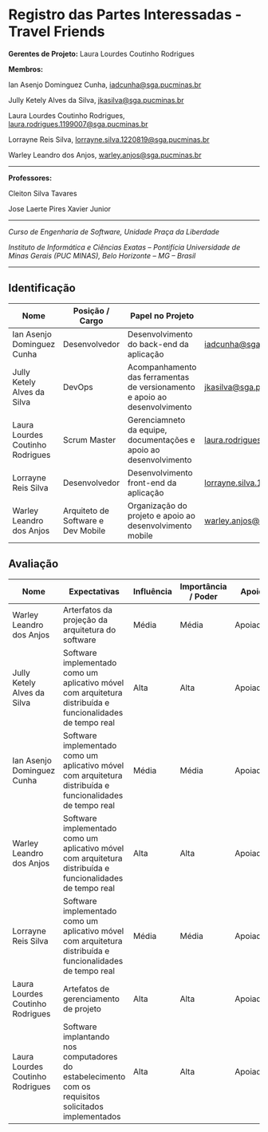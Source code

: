 # Registro das Partes Interessadas - Travel Friends


**Gerentes de Projeto:** Laura Lourdes Coutinho Rodrigues

**Membros:**

Ian Asenjo Dominguez Cunha, iadcunha@sga.pucminas.br

Jully Ketely Alves da Silva, jkasilva@sga.pucminas.br

Laura Lourdes Coutinho Rodrigues, laura.rodrigues.1199007@sga.pucminas.br

Lorrayne Reis Silva, lorrayne.silva.1220819@sga.pucminas.br

Warley Leandro dos Anjos, warley.anjos@sga.pucminas.br



---

**Professores:**

Cleiton Silva Tavares

Jose Laerte Pires Xavier Junior

---

_Curso de Engenharia de Software, Unidade Praça da Liberdade_

_Instituto de Informática e Ciências Exatas – Pontifícia Universidade de Minas Gerais (PUC MINAS), Belo Horizonte – MG – Brasil_

---

## Identificação

| Nome | Posição / Cargo | Papel no Projeto | Email | Telefone
| --- | --- | --- | --- | --- |
| Ian Asenjo Dominguez Cunha | Desenvolvedor| Desenvolvimento do back-end da aplicação | iadcunha@sga.pucminas.br | 995153805 |
| Jully Ketely Alves da Silva | DevOps | Acompanhamento das ferramentas de versionamento e apoio ao desenvolvimento | jkasilva@sga.pucminas.br | 996866196|
| Laura Lourdes Coutinho Rodrigues |Scrum Master| Gerenciamneto da equipe, documentações e apoio ao desenvolvimento|laura.rodrigues.1199007@sga.pucminas.br|995062899 |
| Lorrayne Reis Silva | Desenvolvedor | Desenvolvimento front-end da aplicação | lorrayne.silva.1220819@sga.pucminas.br | 975209457 |
| Warley Leandro dos Anjos | Arquiteto de Software e Dev Mobile | Organização do projeto e apoio ao desenvolvimento mobile | warley.anjos@sga.pucminas.br | 988540359 |

## Avaliação

| Nome | Expectativas | Influência | Importância / Poder | Apoio | Observações |
| --- | --- | --- | --- | --- | --- |
| Warley Leandro dos Anjos | Arterfatos da projeção da arquitetura do software | Média | Média | Apoiador |
| Jully Ketely Alves da Silva | Software implementado como um aplicativo móvel com arquitetura distribuída e funcionalidades de tempo real | Alta | Alta | Apoiador |
| Ian Asenjo Dominguez Cunha | Software implementado como um aplicativo móvel com arquitetura distribuída e funcionalidades de tempo real | Média | Média | Apoiador |
| Warley Leandro dos Anjos | Software implementado como um aplicativo móvel com arquitetura distribuída e funcionalidades de tempo real | Alta | Alta | Apoiador |
| Lorrayne Reis Silva | Software implementado como um aplicativo móvel com arquitetura distribuída e funcionalidades de tempo real | Média | Média | Apoiador |
| Laura Lourdes Coutinho Rodrigues | Artefatos de gerenciamento de projeto | Alta | Alta | Apoiador |
| Laura Lourdes Coutinho Rodrigues | Software implantando nos computadores do estabelecimento com os requisitos solicitados implementados | Alta | Alta | Apoiador |
